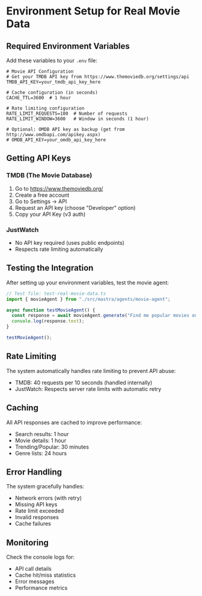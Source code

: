 # Environment Setup for Real Movie Data

## Required Environment Variables

Add these variables to your `.env` file:

```env
# Movie API Configuration
# Get your TMDB API key from https://www.themoviedb.org/settings/api
TMDB_API_KEY=your_tmdb_api_key_here

# Cache configuration (in seconds)
CACHE_TTL=3600  # 1 hour

# Rate limiting configuration
RATE_LIMIT_REQUESTS=100  # Number of requests
RATE_LIMIT_WINDOW=3600   # Window in seconds (1 hour)

# Optional: OMDB API key as backup (get from http://www.omdbapi.com/apikey.aspx)
# OMDB_API_KEY=your_omdb_api_key_here
```

## Getting API Keys

### TMDB (The Movie Database)
1. Go to https://www.themoviedb.org/
2. Create a free account
3. Go to Settings → API
4. Request an API key (choose "Developer" option)
5. Copy your API Key (v3 auth)

### JustWatch
- No API key required (uses public endpoints)
- Respects rate limiting automatically

## Testing the Integration

After setting up your environment variables, test the movie agent:

```typescript
// Test file: test-real-movie-data.ts
import { movieAgent } from "./src/mastra/agents/movie-agent";

async function testMovieAgent() {
  const response = await movieAgent.generate("Find me popular movies on Netflix");
  console.log(response.text);
}

testMovieAgent();
```

## Rate Limiting

The system automatically handles rate limiting to prevent API abuse:
- TMDB: 40 requests per 10 seconds (handled internally)
- JustWatch: Respects server rate limits with automatic retry

## Caching

All API responses are cached to improve performance:
- Search results: 1 hour
- Movie details: 1 hour  
- Trending/Popular: 30 minutes
- Genre lists: 24 hours

## Error Handling

The system gracefully handles:
- Network errors (with retry)
- Missing API keys
- Rate limit exceeded
- Invalid responses
- Cache failures

## Monitoring

Check the console logs for:
- API call details
- Cache hit/miss statistics
- Error messages
- Performance metrics


